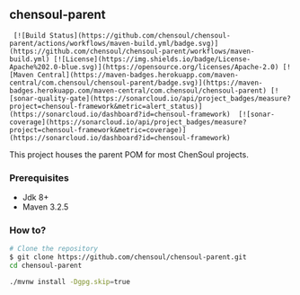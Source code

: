 ## chensoul-parent
`
[![Build Status](https://github.com/chensoul/chensoul-parent/actions/workflows/maven-build.yml/badge.svg)](https://github.com/chensoul/chensoul-parent/workflows/maven-build.yml)
[![License](https://img.shields.io/badge/License-Apache%202.0-blue.svg)](https://opensource.org/licenses/Apache-2.0)
[![Maven Central](https://maven-badges.herokuapp.com/maven-central/com.chensoul/chensoul-parent/badge.svg)](https://maven-badges.herokuapp.com/maven-central/com.chensoul/chensoul-parent)
[![sonar-quality-gate](https://sonarcloud.io/api/project_badges/measure?project=chensoul-framework&metric=alert_status)](https://sonarcloud.io/dashboard?id=chensoul-framework) 
[![sonar-coverage](https://sonarcloud.io/api/project_badges/measure?project=chensoul-framework&metric=coverage)](https://sonarcloud.io/dashboard?id=chensoul-framework)`

This project houses the parent POM for most ChenSoul projects.

### Prerequisites

- Jdk 8+
- Maven 3.2.5

### How to?

```bash
# Clone the repository
$ git clone https://github.com/chensoul/chensoul-parent.git
cd chensoul-parent

./mvnw install -Dgpg.skip=true
```